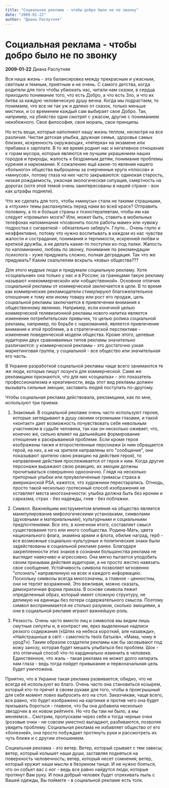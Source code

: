```yaml
---
title: "Социальная реклама - чтобы добро было не по звонку"
date: "2009-01-22"
author: "Диана Распутняя"
---
```


# Социальная реклама - чтобы добро было не по звонку

**2009-01-22** Диана Распутняя

Вся наша жизнь - эта балансировка между прекрасным и ужасным, светлым и темным,  приятным и не очень. С самого детства, когда родители для того чтобы убаюкать нас, читали нам сказки, в сердца приходило понимание того, что есть Добро, а что есть Зло, и что их битва за каждую человеческую душу вечна. Когда мы подрастаем, то понимаем, что все не так уж и далеко от сказок, только меньше мистики, и со временем каждый сам выбирает свое Добро. Так, например, на убийство одни смотрят с ужасом, другие с пониманием неизбежного. Своя философия, своя мораль, свои принципы.

Но есть вещи, которые наполняют нашу жизнь теплом, несмотря на все различия. Чистая детская улыбка, дружная семья, здоровье самых близких, искренность окружающих, «пятерка» на экзамене или прибавка к зарплате. В то же время роднит нас и негативное отношение к горам мусора, которые являются не лучшим украшением наших городов и природы, жалость к бездомным детям, понимание проблемы курения и наркомании. К сожалению ещё какие-то явления нашего «больного» общества выброшены за очерченные круги «плюсов» и «минусов», потому глаза на них часто закрываются: одинокая старость, низкая рождаемость, ужасная экологическая ситуация, смертность на дорогах (хотя этой темой очень заинтересованы в нашей стране - вон как штрафы подняли).

Что же сделать для того, чтобы «минусы» стали не такими страшными, а «глухие» темы распахнулись перед нами во всей красе? Отправить половину, а то и больше страны к психотерапевтам, чтобы им как следует «промыли» мозги? Или, может быть, ставить в  мобильных телефонах напоминания «позвонить после работы маме» или «увижу подростка с сигареткой - обязательно заберу!». Глупо... Очень глупо и неэффективно, потому что нужно воспитывать в каждом из нас чувства жалости и сострадания, понимания и терпимости, искренней любви и крепкой дружбы, а не делать какие-то поступки из-под палки. Жалость по напоминанию, любовь по звонку, понимание по рекомендации психолога - хуже придумать сложно, полная деградация. Так что же придумать? Каким скальпелем вскрыть «язвы» общества???

Для этого мудрые люди и придумали социальную рекламу. Хотя «социальная» она только у нас и в России; за границами  такую рекламу называют «некоммерческой» или «общественной». Основное отличие социальной рекламы от коммерческой заключается в цели. В то время как коммерческие рекламодатели стимулируют благожелательное отношение к тому или иному товару или рост его продаж, цель социальной рекламы заключается в привлечении внимания к общественному явлению. Например, если конечной целью коммерческой телевизионной рекламы нового напитка является изменение потребительских привычек, то целью ролика социальной рекламы, например, по борьбе с наркоманией, является привлечение внимания к этой проблеме, а в стратегической перспективе - изменение поведенческой модели общества. Кроме этого, целевые аудитории двух сравниваемых типов рекламы значительно различаются: у коммерческой рекламы - это достаточно узкая маркетинговая группа, у социальной - все общество или значительная его часть.

В Украине разработкой социальной рекламы чаще всего занимаются те же люди, которые пишут лозунги для коммерческой. Сами же рекламщики признаются, что для них «социалка» - это показатель профессионализма и креативности, ведь этот вид рекламы должен вызывать сильные эмоции, заставить людей поступать по-другому.

Чтобы социальная реклама действовала, рекламщики, как по мне, используют три приема:

1. Знакомый. В социальной рекламе очень часто 	используют героев, которые заглядывают 	в душу своими огромными глазами, и такой 	«контакт» дает возможность 	почувствовать себя невольным участником 	в судьбе человека, так как он несколько 	оживает, что, конечно же, сильно влияет 	на дальнейшее формирование отношение 	к раскрываемой проблеме. Если кроме 	героя изображены также и второстепенные 	персонажи (к ним обращается герой, на 	них, а не на зрителя направлены его 	"сообщения", они показывают зрителю 	свою реакцию на действия героя), то 	направление действия прослеживается 	от героя к ним. Когда другие персонажи 	выражают свою реакцию, их эмоции должны 	прочитываться совершенно однозначно. 	Глядя на несколько приторные улыбки 	или преувеличенные гримасы страха в 	американской PSA, кажется, что художники 	перестарались. Отнюдь, просто такой 	несколько гротескный способ изображения 	не оставляет места многозначности: 	улыбка должна быть без иронии и сарказма, 	страх - без надежды, гнев - без поблажки.

2. Символ. Важнейшим инструментом влияния на 	общество является манипулирование 	мифологическими установками, символами 	(духовными и материальными), культурными 	и социальными предпочтениями. Все это, 	в конечном итоге, составляет смысл 	существования того или иного сообщества. 	Родина-Мать, цвета национального флага, 	знамена армии и флота, обилие наград, 	герб - все возможные социально-культурные 	и политические знаки были задействованы 	в социальной рекламе ранее. Благодаря 	закрепленности этих знаков в сознании 	большинства реклама не выглядит 	навязчиво и агрессивно. Она мягко 	пытается уподобить своим призывам 	действия аудитории, а не просто жестко 	навязать свое сообщение. Устойчивость 	символа позволяет мгновенно "опознать" 	направленную на всех и каждого информацию. 	Поскольку символы всегда многозначны, 	а главное - ценностны, они не терпят 	возражений. Это вежливая, можно сказать, 	демократичная форма приказа. В основе 	символа лежит определенный образ, 	который имеет сложную структуру, не 	делимую на единицы без потери 	содержательного смысла. Поэтому символ 	воспринимается не столько разумом, 	сколько эмоциями, а они в социальной 	рекламе играют важнейшую роль.

3. Резкость. Очень часто вместо лиц и символов мы 	видим лишь смутные силуэты и, в контраст 	им, ярко выделенные надписи резкого 	содержания («Шлях на небеса короткий, 	але назавжди», 	«Найстрашніше в світі - самотність 	твоїх батьків», «Мама, чому я 	урод?»). Таким образом создатели 	рекламы как бы засовывают 	под кожу занозу, которая будет мешать 	улыбаться без проблем. Шок - это отличный 	способ что-то кардинально изменить в 	человеке. Единственное, что жаль - 	такая реклама не может долго натирать 	нам глаза - ведь тогда пойдет привыкание 	и первоначальная цель будет уничтожена.

Приятно, что в Украине такая реклама развивается; обидно, что не всегда её используют во благо. Очень часто она становиться козырем, который кто-то прячет в своем рукаве для того, чтобы в проигрышный для себя момент ловко выбросить его на стол. Заказчикам, чаще всего, все равно, что будет изображено на картинке и против чего она будет призывать бороться - главное, что бы она добавила несколько звездочек в их новом рейтинге. Но что бы там ни было, а мы меняемся... Смотрим, пропускаем через себя и тогда черные очки (розовые очки - не совсем уместно) выпадают, разбиваются, позволяя увидеть проблему. Социальная реклама не избавляет общество от его «болезней», она просто побуждает протянуть руки и рассмотреть их чуть ближе и с другим отношением.

Социальная реклама - это ветер. Ветер, который срывает с тем завесы;  ветер, который колышет наши души, заставляя подняться на поверхность человечность; ветер, который несет сомнения; ветер, который кружит наши мысли в безумном танце. И не нужно бояться, что он собьет вас с ног - ведь все равно найдутся люди, которые протянут Вам руку. И пока добрый человек будет отряхивать пыль с Вашей одежды, Вы поймете - в социальной рекламе есть толк.